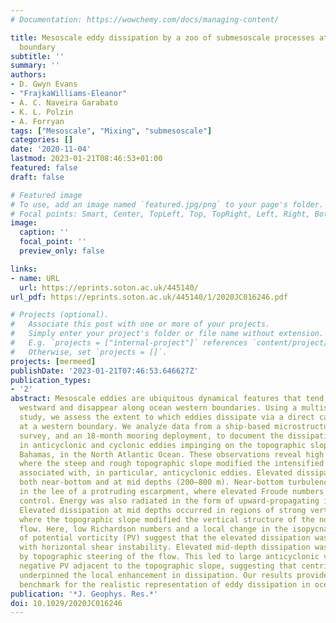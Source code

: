 ```yaml
---
# Documentation: https://wowchemy.com/docs/managing-content/

title: Mesoscale eddy dissipation by a zoo of submesoscale processes at a western
  boundary
subtitle: ''
summary: ''
authors:
- D. Gwyn Evans
- "FrajkaWilliams-Eleanor"
- A. C. Naveira Garabato
- K. L. Polzin
- A. Forryan
tags: ["Mesoscale", "Mixing", "submesoscale"]
categories: []
date: '2020-11-04'
lastmod: 2023-01-21T08:46:53+01:00
featured: false
draft: false

# Featured image
# To use, add an image named `featured.jpg/png` to your page's folder.
# Focal points: Smart, Center, TopLeft, Top, TopRight, Left, Right, BottomLeft, Bottom, BottomRight.
image:
  caption: ''
  focal_point: ''
  preview_only: false

links:
- name: URL
  url: https://eprints.soton.ac.uk/445140/
url_pdf: https://eprints.soton.ac.uk/445140/1/2020JC016246.pdf

# Projects (optional).
#   Associate this post with one or more of your projects.
#   Simply enter your project's folder or file name without extension.
#   E.g. `projects = ["internal-project"]` references `content/project/deep-learning/index.md`.
#   Otherwise, set `projects = []`.
projects: [mermeed]
publishDate: '2023-01-21T07:46:53.646627Z'
publication_types:
- '2'
abstract: Mesoscale eddies are ubiquitous dynamical features that tend to propagate
  westward and disappear along ocean western boundaries. Using a multiscale observational
  study, we assess the extent to which eddies dissipate via a direct cascade of energy
  at a western boundary. We analyze data from a ship-based microstructure and velocity
  survey, and an 18-month mooring deployment, to document the dissipation of energy
  in anticyclonic and cyclonic eddies impinging on the topographic slope east of the
  Bahamas, in the North Atlantic Ocean. These observations reveal high levels of turbulence
  where the steep and rough topographic slope modified the intensified northward flow
  associated with, in particular, anticyclonic eddies. Elevated dissipation was observed
  both near-bottom and at mid depths (200–800 m). Near-bottom turbulence occurred
  in the lee of a protruding escarpment, where elevated Froude numbers suggest hydraulic
  control. Energy was also radiated in the form of upward-propagating internal waves.
  Elevated dissipation at mid depths occurred in regions of strong vertical shear,
  where the topographic slope modified the vertical structure of the northward eddy
  flow. Here, low Richardson numbers and a local change in the isopycnal gradient
  of potential vorticity (PV) suggest that the elevated dissipation was associated
  with horizontal shear instability. Elevated mid-depth dissipation was also induced
  by topographic steering of the flow. This led to large anticyclonic vorticity and
  negative PV adjacent to the topographic slope, suggesting that centrifugal instability
  underpinned the local enhancement in dissipation. Our results provide a mechanistic
  benchmark for the realistic representation of eddy dissipation in ocean models.
publication: '*J. Geophys. Res.*'
doi: 10.1029/2020JC016246
---
```


